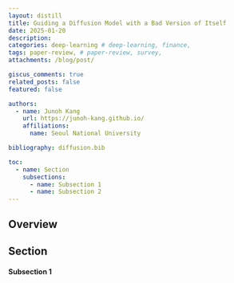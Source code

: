 ```yaml
---
layout: distill
title: Guiding a Diffusion Model with a Bad Version of Itself
date: 2025-01-20
description: 
categories: deep-learning # deep-learning, finance, 
tags: paper-review, # paper-review, survey, 
attachments: /blog/post/

giscus_comments: true
related_posts: false
featured: false

authors:
  - name: Junoh Kang
    url: https://junoh-kang.github.io/
    affiliations:
      name: Seoul National University

bibliography: diffusion.bib

toc:
  - name: Section
    subsections:
      - name: Subsection 1
      - name: Subsection 2
---
```


<!-- 
|![]({{ "/blog/post/path_to_image.png" | relative_url }}){:style="margin:auto; display:block;width:90%; height:auto;"}| 
|:--:| 
|  | 
-->

## Overview


## Section

#### Subsection 1


